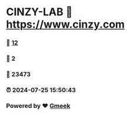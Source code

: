 # CINZY-LAB :link: https://www.cinzy.com 
### :page_facing_up: [12](https://www.cinzy.com/tag.html) 
### :speech_balloon: 2 
### :hibiscus: 23473 
### :alarm_clock: 2024-07-25 15:50:43 
### Powered by :heart: [Gmeek](https://github.com/Meekdai/Gmeek)
